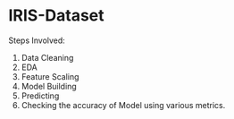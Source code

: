 # IRIS-Dataset

Steps Involved:
1. Data Cleaning
2. EDA 
3. Feature Scaling
4. Model Building
5. Predicting 
6. Checking the accuracy of Model using various metrics.
